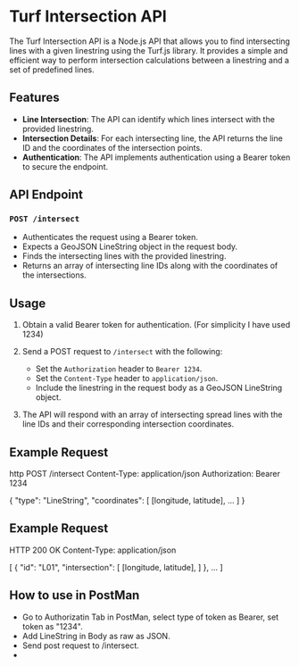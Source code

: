 # Turf Intersection API

The Turf Intersection API is a Node.js API that allows you to find intersecting lines with a given linestring using the Turf.js library. It provides a simple and efficient way to perform intersection calculations between a linestring and a set of predefined lines.

## Features

- **Line Intersection**: The API can identify which lines intersect with the provided linestring.
- **Intersection Details**: For each intersecting line, the API returns the line ID and the coordinates of the intersection points.
- **Authentication**: The API implements authentication using a Bearer token to secure the endpoint.

## API Endpoint

### `POST /intersect`

- Authenticates the request using a Bearer token.
- Expects a GeoJSON LineString object in the request body.
- Finds the intersecting lines with the provided linestring.
- Returns an array of intersecting line IDs along with the coordinates of the intersections.

## Usage

1. Obtain a valid Bearer token for authentication. (For simplicity I have used 1234)
2. Send a POST request to `/intersect` with the following:

   - Set the `Authorization` header to `Bearer 1234`.
   - Set the `Content-Type` header to `application/json`.
   - Include the linestring in the request body as a GeoJSON LineString object.

3. The API will respond with an array of intersecting spread lines with the line IDs and their corresponding intersection coordinates.

## Example Request

http
POST /intersect
Content-Type: application/json
Authorization: Bearer 1234

{
  "type": "LineString",
  "coordinates": [
    [longitude, latitude],
    ...
  ]
}


## Example Request

HTTP 200 OK
Content-Type: application/json

[
  {
    "id": "L01",
    "intersection": [
      [longitude, latitude],
    ]
  },
  ...
]


## How to use in PostMan

- Go to Authorizatin Tab in PostMan, select type of token as Bearer, set token as "1234".
- Add LineString in Body as raw as JSON.
- Send post request to /intersect.
- 